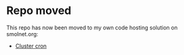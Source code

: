 # Repo moved
This repo has now been moved to my own code hosting solution on smolnet.org:
* [Cluster cron](https://code.smolnet.org/micke/cluster_cron)
